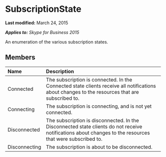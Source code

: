 
# SubscriptionState 

 **Last modified:** March 24, 2015

 _**Applies to:** Skype for Business 2015_

An enumeration of the various subscription states.


## Members





|**Name**|**Description**|
|:-----|:-----|
|Connected|The subscription is connected. In the Connected state clients receive all notifications about changes to the resources that are subscribed to.|
|Connecting|The subscription is connecting, and is not yet connected.|
|Disconnected|The subscription is disconnected. In the Disconnected state clients do not receive notifications about changes to the resources that were subscribed to.|
|Disconnecting|The subscription is about to be disconnected.|
